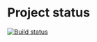 # Project status
[![Build status](https://ci.appveyor.com/api/projects/status/dieturh5ua52uov2?svg=true)](https://ci.appveyor.com/project/bychkova/ci)
